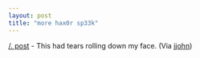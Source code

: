 ```yaml
---
layout: post
title: "more hax0r sp33k"
---
```




<a href="http://slashdot.org/comments.pl?sid=40271;cid=4290072">/. post</a> - This had tears rolling down my face. (Via <a href="http://use.perl.org/~jjohn/journal/7862">jjohn</a>)


